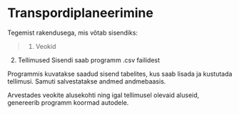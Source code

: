 
# Transpordiplaneerimine

Tegemist rakendusega, mis võtab sisendiks:
>1. Veokid
2. Tellimused
Sisendi saab programm .csv failidest

Programmis kuvatakse saadud sisend tabelites, kus saab lisada ja kustutada tellimusi.
Samuti salvestatakse andmed andmebaasis.

Arvestades veokite alusekohti ning igal tellimusel olevaid aluseid, genereerib programm koormad autodele.

